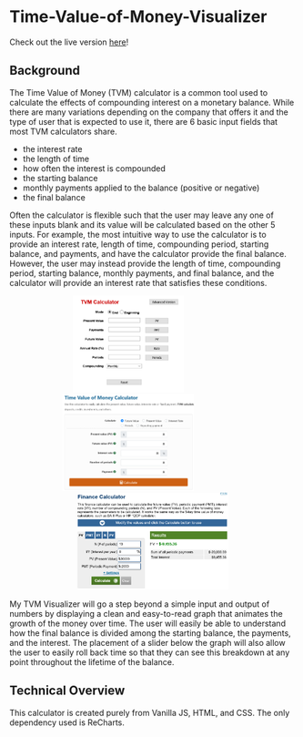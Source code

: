 # Time-Value-of-Money-Visualizer

Check out the live version [here](https://eruanne2.github.io/Time-Value-of-Money-Visualizer/)!

## Background
The Time Value of Money (TVM) calculator is a common tool used to calculate the effects of compounding interest on a monetary balance. While there are many variations depending on the company that offers it and the type of user that is expected to use it, there are 6 basic input fields that most TVM calculators share.
* the interest rate
* the length of time
* how often the interest is compounded
* the starting balance
* monthly payments applied to the balance (positive or negative)
* the final balance

Often the calculator is flexible such that the user may leave any one of these inputs blank and its value will be calculated based on the other 5 inputs. For example, the most intuitive way to use the calculator is to provide an interest rate, length of time, compounding period, starting balance, and payments, and have the calculator provide the final balance. However, the user may instead provide the length of time, compounding period, starting balance, monthly payments, and final balance, and the calculator will provide an interest rate that satisfies these conditions.

<div align="center">
  <img src="https://github.com/Eruanne2/Time-Value-of-Money-Visualizer/blob/main/images/tvm-example-3.png" height="170"/>
  &nbsp;&nbsp;&nbsp;&nbsp;&nbsp;&nbsp;&nbsp;&nbsp;&nbsp;&nbsp;&nbsp;&nbsp;&nbsp;&nbsp;&nbsp;&nbsp;&nbsp;&nbsp;&nbsp;&nbsp;&nbsp;
  <img src="https://github.com/Eruanne2/Time-Value-of-Money-Visualizer/blob/main/images/tvm-example-2.png" height="170"/>
  &nbsp;&nbsp;&nbsp;&nbsp;&nbsp;&nbsp;&nbsp;&nbsp;&nbsp;&nbsp;&nbsp;&nbsp;&nbsp;&nbsp;&nbsp;&nbsp;&nbsp;&nbsp;&nbsp;&nbsp;&nbsp;
  <img src="https://github.com/Eruanne2/Time-Value-of-Money-Visualizer/blob/main/images/tvm-example-1.png" height="170"/>
</div>

My TVM Visualizer will go a step beyond a simple input and output of numbers by displaying a clean and easy-to-read graph that animates the growth of the money over time. The user will easily be able to understand how the final balance is divided among the starting balance, the payments, and the interest. The placement of a slider below the graph will also allow the user to easily roll back time so that they can see this breakdown at any point throughout the lifetime of the balance.

## Technical Overview
This calculator is created purely from Vanilla JS, HTML, and CSS. The only dependency used is ReCharts.
